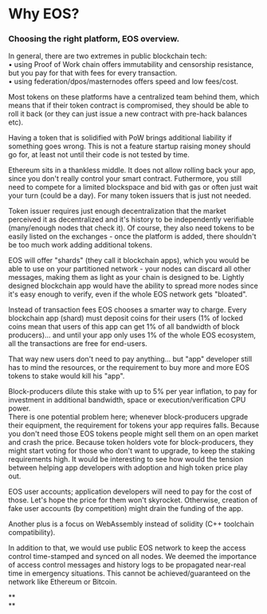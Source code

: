 # **Why EOS?**

### Choosing the right platform, EOS overview. 

  
In general, there are two extremes in public blockchain tech:  
• using Proof of Work chain offers immutability and censorship resistance, but you pay for that with fees for every transaction.  
• using federation/dpos/masternodes offers speed and low fees/cost.  
  
Most tokens on these platforms have a centralized team behind them, which means that if their token contract is compromised, they should be able to roll it back \(or they can just issue a new contract with pre-hack balances etc\).  
  
Having a token that is solidified with PoW brings additional liability if something goes wrong. This is not a feature startup raising money should go for, at least not until their code is not tested by time.  
  
Ethereum sits in a thankless middle. It does not allow rolling back your app, since you don't really control your smart contract. Futhermore, you still need to compete for a limited blockspace and bid with gas or often just wait your turn \(could be a day\). For many token issuers that is just not needed.  
  
Token issuer requires just enough decentralization that the market perceived it as decentralized and it's history to be independently verifiable \(many/enough nodes that check it\). Of course, they also need tokens to be easily listed on the exchanges - once the platform is added, there shouldn't be too much work adding additional tokens.  
  
EOS will offer "shards" \(they call it blockchain apps\), which you would be able to use on your partitioned network - your nodes can discard all other messages, making them as light as your chain is designed to be. Lightly designed blockchain app would have the ability to spread more nodes since it's easy enough to verify, even if the whole EOS network gets "bloated".  
  
Instead of transaction fees EOS chooses a smarter way to charge. Every blockchain app \(shard\) must deposit coins for their users \(1% of locked coins mean that users of this app can get 1% of all bandwidth of block producers\)... and until your app only uses 1% of the whole EOS ecosystem, all the transactions are free for end-users.  
  
That way new users don't need to pay anything... but "app" developer still has to mind the resources, or the requirement to buy more and more EOS tokens to stake would kill his "app".  
  
Block-producers dilute this stake with up to 5% per year inflation, to pay for investment in additional bandwidth, space or execution/verification CPU power.  
There is one potential problem here; whenever block-producers upgrade their equipment, the requirement for tokens your app requires falls. Because you don't need those EOS tokens people might sell them on an open market and crash the price. Because token holders vote for block-producers, they might start voting for those who don't want to upgrade, to keep the staking requirements high. It would be interesting to see how would the tension between helping app developers with adoption and high token price play out.  
  
EOS user accounts; application developers will need to pay for the cost of those. Let's hope the price for them won't skyrocket. Otherwise, creation of fake user accounts \(by competition\) might drain the funding of the app.



Another plus is a focus on WebAssembly instead of solidity \(C++ toolchain compatibility\).



In addition to that, we would use public EOS network to keep the access control time-stamped and synced on all nodes. We deemed the importance of access control messages and history logs to be propagated near-real time in emergency situations. This cannot be achieved/guaranteed on the network like Ethereum or Bitcoin.

**  
**

